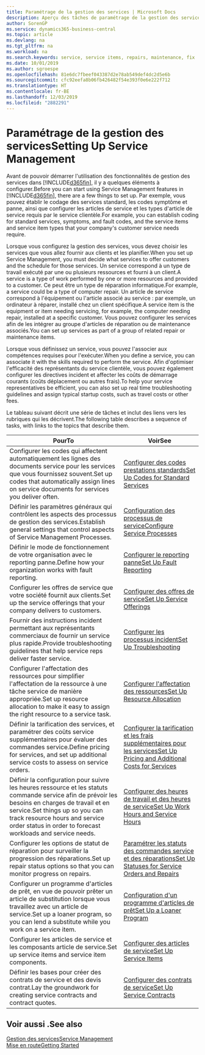 ```yaml
---
title: Paramétrage de la gestion des services | Microsoft Docs
description: Aperçu des tâches de paramétrage de la gestion des services en fonction de la manière dont vos partenaires gère leurs services.
author: SorenGP
ms.service: dynamics365-business-central
ms.topic: article
ms.devlang: na
ms.tgt_pltfrm: na
ms.workload: na
ms.search.keywords: service, service items, repairs, maintenance, fix
ms.date: 10/01/2019
ms.author: sgroespe
ms.openlocfilehash: 81e6dc7fbeef043387d2e78ab549def4dc2d5e6b
ms.sourcegitcommit: cfc92eefa8b06fb426482f54e393f0e6e222f712
ms.translationtype: HT
ms.contentlocale: fr-BE
ms.lasthandoff: 12/03/2019
ms.locfileid: "2882291"
---
```

# <a name="setting-up-service-management"></a><span data-ttu-id="3eab5-103">Paramétrage de la gestion des services</span><span class="sxs-lookup"><span data-stu-id="3eab5-103">Setting Up Service Management</span></span>
<span data-ttu-id="3eab5-104">Avant de pouvoir démarrer l'utilisation des fonctionnalités de gestion des services dans [!INCLUDE[d365fin](includes/d365fin_md.md)], il y a quelques éléments à configurer.</span><span class="sxs-lookup"><span data-stu-id="3eab5-104">Before you can start using Service Management features in [!INCLUDE[d365fin](includes/d365fin_md.md)], there are a few things to set up.</span></span> <span data-ttu-id="3eab5-105">Par exemple, vous pouvez établir le codage des services standard, les codes symptôme et panne, ainsi que configurer les articles de service et les types d'article de service requis par le service clientèle.</span><span class="sxs-lookup"><span data-stu-id="3eab5-105">For example, you can establish coding for standard services, symptoms, and fault codes, and the service items and service item types that your company's customer service needs require.</span></span>  

<span data-ttu-id="3eab5-106">Lorsque vous configurez la gestion des services, vous devez choisir les services que vous allez fournir aux clients et les planifier.</span><span class="sxs-lookup"><span data-stu-id="3eab5-106">When you set up Service Management, you must decide what services to offer customers and the schedule for those services.</span></span> <span data-ttu-id="3eab5-107">Un service correspond à un type de travail exécuté par une ou plusieurs ressources et fourni à un client.</span><span class="sxs-lookup"><span data-stu-id="3eab5-107">A service is a type of work performed by one or more resources and provided to a customer.</span></span> <span data-ttu-id="3eab5-108">Ce peut être un type de réparation informatique.</span><span class="sxs-lookup"><span data-stu-id="3eab5-108">For example, a service could be a type of computer repair.</span></span> <span data-ttu-id="3eab5-109">Un article de service correspond à l'équipement ou l'article associé au service : par exemple, un ordinateur à réparer, installé chez un client spécifique.</span><span class="sxs-lookup"><span data-stu-id="3eab5-109">A service item is the equipment or item needing servicing, for example, the computer needing repair, installed at a specific customer.</span></span> <span data-ttu-id="3eab5-110">Vous pouvez configurer les services afin de les intégrer au groupe d'articles de réparation ou de maintenance associés.</span><span class="sxs-lookup"><span data-stu-id="3eab5-110">You can set up services as part of a group of related repair or maintenance items.</span></span>  
  
<span data-ttu-id="3eab5-111">Lorsque vous définissez un service, vous pouvez l'associer aux compétences requises pour l'exécuter.</span><span class="sxs-lookup"><span data-stu-id="3eab5-111">When you define a service, you can associate it with the skills required to perform the service.</span></span> <span data-ttu-id="3eab5-112">Afin d'optimiser l'efficacité des représentants du service clientèle, vous pouvez également configurer les directives incident et affecter les coûts de démarrage courants (coûts déplacement ou autres frais).</span><span class="sxs-lookup"><span data-stu-id="3eab5-112">To help your service representatives be efficient, you can also set up real time troubleshooting guidelines and assign typical startup costs, such as travel costs or other fees.</span></span>  

<span data-ttu-id="3eab5-113">Le tableau suivant décrit une série de tâches et inclut des liens vers les rubriques qui les décrivent.</span><span class="sxs-lookup"><span data-stu-id="3eab5-113">The following table describes a sequence of tasks, with links to the topics that describe them.</span></span>  
  
| <span data-ttu-id="3eab5-114">Pour</span><span class="sxs-lookup"><span data-stu-id="3eab5-114">To</span></span> | <span data-ttu-id="3eab5-115">Voir</span><span class="sxs-lookup"><span data-stu-id="3eab5-115">See</span></span> |
| --- | --- |
| <span data-ttu-id="3eab5-116">Configurer les codes qui affectent automatiquement les lignes des documents service pour les services que vous fournissez souvent.</span><span class="sxs-lookup"><span data-stu-id="3eab5-116">Set up codes that automatically assign lines on service documents for services you deliver often.</span></span> |[<span data-ttu-id="3eab5-117">Configurer des codes prestations standards</span><span class="sxs-lookup"><span data-stu-id="3eab5-117">Set Up Codes for Standard Services</span></span>](service-how-setup-service-coding.md)|
| <span data-ttu-id="3eab5-118">Définir les paramètres généraux qui contrôlent les aspects des processus de gestion des services.</span><span class="sxs-lookup"><span data-stu-id="3eab5-118">Establish general settings that control aspects of Service Management Processes.</span></span>|[<span data-ttu-id="3eab5-119">Configuration des processus de service</span><span class="sxs-lookup"><span data-stu-id="3eab5-119">Configure Service Processes</span></span>](service-setup-service-processes.md)|
| <span data-ttu-id="3eab5-120">Définir le mode de fonctionnement de votre organisation avec le reporting panne.</span><span class="sxs-lookup"><span data-stu-id="3eab5-120">Define how your organization works with fault reporting.</span></span> |[<span data-ttu-id="3eab5-121">Configurer le reporting panne</span><span class="sxs-lookup"><span data-stu-id="3eab5-121">Set Up Fault Reporting</span></span>](service-how-setup-fault-reporting.md) |
| <span data-ttu-id="3eab5-122">Configurer les offres de service que votre société fournit aux clients.</span><span class="sxs-lookup"><span data-stu-id="3eab5-122">Set up the service offerings that your company delivers to customers.</span></span>|[<span data-ttu-id="3eab5-123">Configurer des offres de service</span><span class="sxs-lookup"><span data-stu-id="3eab5-123">Set Up Service Offerings</span></span>](service-how-setup-service-offerings.md)|
| <span data-ttu-id="3eab5-124">Fournir des instructions incident permettant aux représentants commerciaux de fournir un service plus rapide.</span><span class="sxs-lookup"><span data-stu-id="3eab5-124">Provide troubleshooting guidelines that help service reps deliver faster service.</span></span> |[<span data-ttu-id="3eab5-125">Configurer les processus incident</span><span class="sxs-lookup"><span data-stu-id="3eab5-125">Set Up Troubleshooting</span></span>](service-how-setup-troubleshooting.md) |
| <span data-ttu-id="3eab5-126">Configurer l'affectation des ressources pour simplifier l'affectation de la ressource à une tâche service de manière appropriée.</span><span class="sxs-lookup"><span data-stu-id="3eab5-126">Set up resource allocation to make it easy to assign the right resource to a service task.</span></span> |[<span data-ttu-id="3eab5-127">Configurer l'affectation des ressources</span><span class="sxs-lookup"><span data-stu-id="3eab5-127">Set Up Resource Allocation</span></span>](service-how-setup-resource-allocation.md) |
| <span data-ttu-id="3eab5-128">Définir la tarification des services, et paramétrer des coûts service supplémentaires pour évaluer des commandes service.</span><span class="sxs-lookup"><span data-stu-id="3eab5-128">Define pricing for services, and set up additional service costs to assess on service orders.</span></span> |[<span data-ttu-id="3eab5-129">Configurer la tarification et les frais supplémentaires pour les services</span><span class="sxs-lookup"><span data-stu-id="3eab5-129">Set Up Pricing and Additional Costs for Services</span></span>](service-how-setup-service-costs-pricing.md)|
| <span data-ttu-id="3eab5-130">Définir la configuration pour suivre les heures ressource et les statuts commande service afin de prévoir les besoins en charges de travail et en service.</span><span class="sxs-lookup"><span data-stu-id="3eab5-130">Set things up so you can track resource hours and service order status in order to forecast workloads and service needs.</span></span>|[<span data-ttu-id="3eab5-131">Configurer des heures de travail et des heures de service</span><span class="sxs-lookup"><span data-stu-id="3eab5-131">Set Up Work Hours and Service Hours</span></span>](service-how-setup-work-service-hours.md)|
| <span data-ttu-id="3eab5-132">Configurer les options de statut de réparation pour surveiller la progression des réparations.</span><span class="sxs-lookup"><span data-stu-id="3eab5-132">Set up repair status options so that you can monitor progress on repairs.</span></span> | [<span data-ttu-id="3eab5-133">Paramétrer les statuts des commandes service et des réparations</span><span class="sxs-lookup"><span data-stu-id="3eab5-133">Set Up Statuses for Service Orders and Repairs</span></span>](service-order-repair-status.md)|
| <span data-ttu-id="3eab5-134">Configurer un programme d'articles de prêt, en vue de pouvoir prêter un article de substitution lorsque vous travaillez avec un article de service.</span><span class="sxs-lookup"><span data-stu-id="3eab5-134">Set up a loaner program, so you can lend a substitute while you work on a service item.</span></span> |[<span data-ttu-id="3eab5-135">Configuration d'un programme d'articles de prêt</span><span class="sxs-lookup"><span data-stu-id="3eab5-135">Set Up a Loaner Program</span></span>](service-how-setup-loaner-program.md) |
| <span data-ttu-id="3eab5-136">Configurer les articles de service et les composants article de service.</span><span class="sxs-lookup"><span data-stu-id="3eab5-136">Set up service items and service item components.</span></span> |[<span data-ttu-id="3eab5-137">Configurer des articles de service</span><span class="sxs-lookup"><span data-stu-id="3eab5-137">Set Up Service Items</span></span>](service-how-setup-service-items.md) |
| <span data-ttu-id="3eab5-138">Définir les bases pour créer des contrats de service et des devis contrat.</span><span class="sxs-lookup"><span data-stu-id="3eab5-138">Lay the groundwork for creating service contracts and contract quotes.</span></span> |[<span data-ttu-id="3eab5-139">Configurer des contrats de service</span><span class="sxs-lookup"><span data-stu-id="3eab5-139">Set Up Service Contracts</span></span>](service-how-setup-service-contracts.md) |

## <a name="see-also"></a><span data-ttu-id="3eab5-140">Voir aussi .</span><span class="sxs-lookup"><span data-stu-id="3eab5-140">See also</span></span>
[<span data-ttu-id="3eab5-141">Gestion des services</span><span class="sxs-lookup"><span data-stu-id="3eab5-141">Service Management</span></span>](service-service.md)  
[<span data-ttu-id="3eab5-142">Mise en route</span><span class="sxs-lookup"><span data-stu-id="3eab5-142">Getting Started</span></span>](product-get-started.md)  
